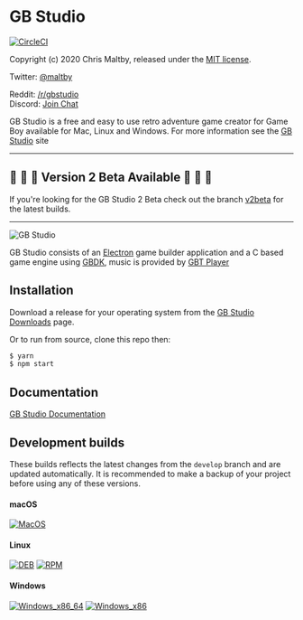 # GB Studio


[![CircleCI](https://circleci.com/gh/chrismaltby/gb-studio/tree/develop.svg?style=shield)](https://circleci.com/gh/chrismaltby/gb-studio/tree/develop)

Copyright (c) 2020 Chris Maltby, released under the [MIT license](https://opensource.org/licenses/MIT).

Twitter: [@maltby](https://www.twitter.com/maltby) 

Reddit: [/r/gbstudio](https://www.reddit.com/r/gbstudio)  
Discord: [Join Chat](https://discord.gg/bxerKnc)

GB Studio is a free and easy to use retro adventure game creator for Game Boy available for Mac, Linux and Windows.
For more information see the [GB Studio](https://www.gbstudio.dev) site

----

## 🚨 🚨 🚨 Version 2 Beta Available 🚨 🚨 🚨

If you're looking for the GB Studio 2 Beta check out the branch [v2beta](https://github.com/chrismaltby/gb-studio/tree/v2beta) for the latest builds.

----

![GB Studio](gbstudio.gif)

GB Studio consists of an [Electron](https://electronjs.org/) game builder application and a C based game engine using [GBDK](http://gbdk.sourceforge.net/), music is provided by [GBT Player](https://github.com/AntonioND/gbt-player)

## Installation

Download a release for your operating system from the [GB Studio Downloads](https://www.gbstudio.dev/download) page.

Or to run from source, clone this repo then:

```bash
$ yarn
$ npm start
```

## Documentation

[GB Studio Documentation](https://www.gbstudio.dev/docs)

## Development builds

These builds reflects the latest changes from the `develop` branch and are updated automatically. It is recommended to make a backup of your project before using any of these versions.

#### macOS

[![MacOS](https://img.shields.io/static/v1.svg?label=&message=64%20bit&color=blue&logo=apple&style=for-the-badge&logoColor=white)](https://circleci.com/api/v1.1/project/github/chrismaltby/gb-studio/latest/artifacts/0/builds/gb-studio-develop-darwin_x86_64.zip?branch=develop&filter=successful)

#### Linux

[![DEB](https://img.shields.io/static/v1.svg?label=&message=deb&color=blue&logo=Ubuntu&style=for-the-badge&logoColor=white)](https://circleci.com/api/v1.1/project/github/chrismaltby/gb-studio/latest/artifacts/0/builds/gb-studio-develop-linux_x86_64.deb?branch=develop&filter=successful)
[![RPM](https://img.shields.io/static/v1.svg?label=&message=RPM&color=blue&logo=linux&style=for-the-badge&logoColor=white)](https://circleci.com/api/v1.1/project/github/chrismaltby/gb-studio/latest/artifacts/0/builds/gb-studio-develop-linux_x86_64.rpm?branch=develop&filter=successful)

#### Windows

[![Windows_x86_64](https://img.shields.io/static/v1.svg?label=&message=64%20bit&color=blue&logo=windows&style=for-the-badge&logoColor=white)](https://circleci.com/api/v1.1/project/github/chrismaltby/gb-studio/latest/artifacts/0/builds/gb-studio-develop-windows_x86_64.zip?branch=develop&filter=successful)
[![Windows_x86](https://img.shields.io/static/v1.svg?label=&message=32%20bit&color=blue&logo=windows&style=for-the-badge&logoColor=white)](https://circleci.com/api/v1.1/project/github/chrismaltby/gb-studio/latest/artifacts/0/builds/gb-studio-develop-windows_x86.zip?branch=develop&filter=successful)

